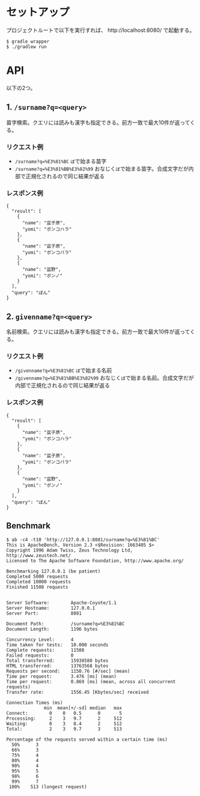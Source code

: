 # セットアップ
プロジェクトルートで以下を実行すれば、 http://localhost:8080/ で起動する。

```
$ gradle wrapper
$ ./gradlew run
```

# API
以下の2つ。

## 1. `/surname?q=<query>`
苗字検索。クエリには読みも漢字も指定できる。前方一致で最大10件が返ってくる。

### リクエスト例
- `/surname?q=%E3%81%BC`
   `ぼ`で始まる苗字
- `/surname?q=%E3%81%BB%E3%82%99`
   おなじく`ぼ`で始まる苗字。合成文字だが内部で正規化されるので同じ結果が返る

### レスポンス例

```
{
  "result": [
    {
      "name": "盆子原",
      "yomi": "ボンコハラ"
    },
    {
      "name": "盆子原",
      "yomi": "ボンコバラ"
    },
    {
      "name": "盆野",
      "yomi": "ボンノ"
    }
  ],
  "query": "ぼん"
}
```

## 2. `givenname?q=<query>`
名前検索。クエリには読みも漢字も指定できる。前方一致で最大10件が返ってくる。

### リクエスト例
- `/givenname?q=%E3%81%BC`
   `ぼ`で始まる名前
- `/givenname?q=%E3%81%BB%E3%82%99`
   おなじく`ぼ`で始まる名前。合成文字だが内部で正規化されるので同じ結果が返る

### レスポンス例

```
{
  "result": [
    {
      "name": "盆子原",
      "yomi": "ボンコハラ"
    },
    {
      "name": "盆子原",
      "yomi": "ボンコバラ"
    },
    {
      "name": "盆野",
      "yomi": "ボンノ"
    }
  ],
  "query": "ぼん"
}
```

## Benchmark

```
$ ab -c4 -t10 'http://127.0.0.1:8081/surname?q=%E3%81%BC'
This is ApacheBench, Version 2.3 <$Revision: 1663405 $>
Copyright 1996 Adam Twiss, Zeus Technology Ltd, http://www.zeustech.net/
Licensed to The Apache Software Foundation, http://www.apache.org/

Benchmarking 127.0.0.1 (be patient)
Completed 5000 requests
Completed 10000 requests
Finished 11508 requests


Server Software:        Apache-Coyote/1.1
Server Hostname:        127.0.0.1
Server Port:            8081

Document Path:          /surname?q=%E3%81%BC
Document Length:        1196 bytes

Concurrency Level:      4
Time taken for tests:   10.000 seconds
Complete requests:      11508
Failed requests:        0
Total transferred:      15938580 bytes
HTML transferred:       13763568 bytes
Requests per second:    1150.76 [#/sec] (mean)
Time per request:       3.476 [ms] (mean)
Time per request:       0.869 [ms] (mean, across all concurrent requests)
Transfer rate:          1556.45 [Kbytes/sec] received

Connection Times (ms)
              min  mean[+/-sd] median   max
Connect:        0    0   0.5      0       5
Processing:     2    3   9.7      2     512
Waiting:        0    3   8.4      2     512
Total:          2    3   9.7      3     513

Percentage of the requests served within a certain time (ms)
  50%      3
  66%      3
  75%      4
  80%      4
  90%      4
  95%      5
  98%      6
  99%      7
 100%    513 (longest request)
```
